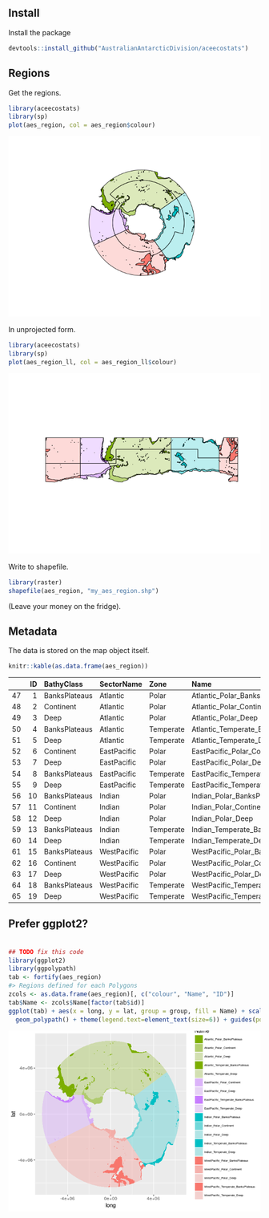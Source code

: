 
<!-- README.md is generated from README.Rmd. Please edit that file -->
Install
-------

Install the package

``` r
devtools::install_github("AustralianAntarcticDivision/aceecostats")
```

Regions
-------

Get the regions.

``` r
library(aceecostats)
library(sp)
plot(aes_region, col = aes_region$colour)
```

![](README-unnamed-chunk-3-1.png)

In unprojected form.

``` r
library(aceecostats)
library(sp)
plot(aes_region_ll, col = aes_region_ll$colour)
```

![](README-unnamed-chunk-4-1.png)

Write to shapefile.

``` r
library(raster)
shapefile(aes_region, "my_aes_region.shp")
```

(Leave your money on the fridge).

Metadata
--------

The data is stored on the map object itself.

``` r
knitr::kable(as.data.frame(aes_region))
```

|     |   ID| BathyClass    | SectorName  | Zone      | Name                                  |    area\_km2| colour     |
|-----|----:|:--------------|:------------|:----------|:--------------------------------------|------------:|:-----------|
| 47  |    1| BanksPlateaus | Atlantic    | Polar     | Atlantic\_Polar\_BanksPlateaus        |    501423.64| \#7CAE00FF |
| 48  |    2| Continent     | Atlantic    | Polar     | Atlantic\_Polar\_Continent            |   1084547.95| \#7CAE0088 |
| 49  |    3| Deep          | Atlantic    | Polar     | Atlantic\_Polar\_Deep                 |  19353773.36| \#7CAE0044 |
| 50  |    4| BanksPlateaus | Atlantic    | Temperate | Atlantic\_Temperate\_BanksPlateaus    |   2108929.34| \#7CAE00FF |
| 51  |    5| Deep          | Atlantic    | Temperate | Atlantic\_Temperate\_Deep             |  13562422.11| \#7CAE0044 |
| 52  |    6| Continent     | EastPacific | Polar     | EastPacific\_Polar\_Continent         |    724857.54| \#C77CFF88 |
| 53  |    7| Deep          | EastPacific | Polar     | EastPacific\_Polar\_Deep              |   3241353.36| \#C77CFF44 |
| 54  |    8| BanksPlateaus | EastPacific | Temperate | EastPacific\_Temperate\_BanksPlateaus |    405139.12| \#C77CFFFF |
| 55  |    9| Deep          | EastPacific | Temperate | EastPacific\_Temperate\_Deep          |  10168793.90| \#C77CFF44 |
| 56  |   10| BanksPlateaus | Indian      | Polar     | Indian\_Polar\_BanksPlateaus          |    676845.57| \#00BFC4FF |
| 57  |   11| Continent     | Indian      | Polar     | Indian\_Polar\_Continent              |    706453.81| \#00BFC488 |
| 58  |   12| Deep          | Indian      | Polar     | Indian\_Polar\_Deep                   |  11022311.32| \#00BFC444 |
| 59  |   13| BanksPlateaus | Indian      | Temperate | Indian\_Temperate\_BanksPlateaus      |    694668.93| \#00BFC4FF |
| 60  |   14| Deep          | Indian      | Temperate | Indian\_Temperate\_Deep               |  12373702.76| \#00BFC444 |
| 61  |   15| BanksPlateaus | WestPacific | Polar     | WestPacific\_Polar\_BanksPlateaus     |     32840.05| \#F8766DFF |
| 62  |   16| Continent     | WestPacific | Polar     | WestPacific\_Polar\_Continent         |    885409.00| \#F8766D88 |
| 63  |   17| Deep          | WestPacific | Polar     | WestPacific\_Polar\_Deep              |   8103336.24| \#F8766D44 |
| 64  |   18| BanksPlateaus | WestPacific | Temperate | WestPacific\_Temperate\_BanksPlateaus |   2552842.08| \#F8766DFF |
| 65  |   19| Deep          | WestPacific | Temperate | WestPacific\_Temperate\_Deep          |  20472658.20| \#F8766D44 |

Prefer ggplot2?
---------------

``` r

## TODO fix this code
library(ggplot2)
library(ggpolypath)
tab <- fortify(aes_region)
#> Regions defined for each Polygons
zcols <- as.data.frame(aes_region)[, c("colour", "Name", "ID")]
tab$Name <- zcols$Name[factor(tab$id)]
ggplot(tab) + aes(x = long, y = lat, group = group, fill = Name) + scale_fill_manual(values = setNames(zcols$colour, zcols$Name)) + 
  geom_polypath() + theme(legend.text=element_text(size=6)) + guides(position = "bottom")
```

![](README-unnamed-chunk-7-1.png)
